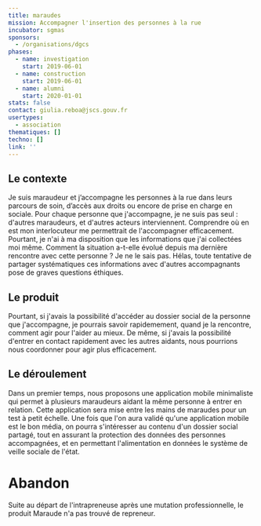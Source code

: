 ```yaml
---
title: maraudes
mission: Accompagner l'insertion des personnes à la rue
incubator: sgmas
sponsors:
  - /organisations/dgcs
phases:
  - name: investigation
    start: 2019-06-01
  - name: construction
    start: 2019-06-01
  - name: alumni
    start: 2020-01-01
stats: false
contact: giulia.reboa@jscs.gouv.fr
usertypes:
  - association
thematiques: []
techno: []
link: ''
---
```

## Le contexte

Je suis maraudeur et j’accompagne les personnes à la rue dans leurs parcours de soin, d’accès aux droits ou encore de prise en charge en sociale. Pour chaque personne que j'accompagne, je ne suis pas seul : d'autres maraudeurs, et
d'autres acteurs interviennent. Comprendre où en est mon interlocuteur me permettrait de l'accompagner efficacement. Pourtant, je n'ai à ma disposition
que les informations que j'ai collectées moi même. Comment la situation a-t-elle évolué depuis ma dernière rencontre avec cette personne ? Je ne le sais pas.  Hélas, toute tentative de partager systématiques ces informations avec d'autres accompagnants pose de graves questions éthiques.

## Le produit

Pourtant, si j'avais la possibilité d'accéder au dossier social de la personne que j'accompagne, je pourrais savoir rapidemement, quand je la rencontre, comment agir pour l'aider au mieux. De même, si j'avais la possibilité d'entrer
en contact rapidement avec les autres aidants, nous pourrions nous coordonner pour agir plus efficacement.

## Le déroulement

Dans un premier temps, nous proposons une application mobile minimaliste qui permet à plusieurs maraudeurs aidant la même personne à entrer en relation.
Cette application sera mise entre les mains de maraudes pour un test à petit échelle. Une fois que l'on aura validé qu'une application mobile est le bon média, on pourra s'intéresser au contenu d'un dossier social partagé, tout en
assurant la protection des données des personnes accompagnées, et en permettant l'alimentation en données le système de veille sociale de l'état.

# Abandon

Suite au départ de l'intrapreneuse après une mutation professionnelle, le produit Maraude n'a pas trouvé de repreneur.
